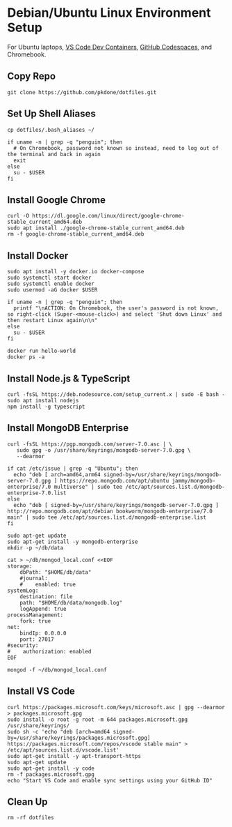 # Debian/Ubuntu Linux Environment Setup

For Ubuntu laptops, [VS Code Dev Containers](https://code.visualstudio.com/docs/devcontainers/containers), [GitHub Codespaces](https://docs.github.com/en/codespaces/overview), and Chromebook.

## Copy Repo

```console
git clone https://github.com/pkdone/dotfiles.git
```

## Set Up Shell Aliases

```console
cp dotfiles/.bash_aliases ~/

if uname -n | grep -q "penguin"; then
  # On Chromebook, password not known so instead, need to log out of the terminal and back in again
  exit
else
  su - $USER
fi
```

## Install Google Chrome

```console
curl -O https://dl.google.com/linux/direct/google-chrome-stable_current_amd64.deb
sudo apt install ./google-chrome-stable_current_amd64.deb
rm -f google-chrome-stable_current_amd64.deb
```

## Install Docker

```console
sudo apt install -y docker.io docker-compose
sudo systemctl start docker
sudo systemctl enable docker
sudo usermod -aG docker $USER

if uname -n | grep -q "penguin"; then
  printf "\nACTION: On Chromebook, the user's password is not known, so right-click (Super-<mouse-click>) and select 'Shut down Linux' and then restart Linux again\n\n"
else
  su - $USER
fi
```

```console
docker run hello-world
docker ps -a
```

## Install Node.js & TypeScript

```console
curl -fsSL https://deb.nodesource.com/setup_current.x | sudo -E bash -
sudo apt install nodejs
npm install -g typescript
```

## Install MongoDB Enterprise
```console
curl -fsSL https://pgp.mongodb.com/server-7.0.asc | \
   sudo gpg -o /usr/share/keyrings/mongodb-server-7.0.gpg \
   --dearmor   

if cat /etc/issue | grep -q "Ubuntu"; then
  echo "deb [ arch=amd64,arm64 signed-by=/usr/share/keyrings/mongodb-server-7.0.gpg ] https://repo.mongodb.com/apt/ubuntu jammy/mongodb-enterprise/7.0 multiverse" | sudo tee /etc/apt/sources.list.d/mongodb-enterprise-7.0.list   
else
  echo "deb [ signed-by=/usr/share/keyrings/mongodb-server-7.0.gpg ] http://repo.mongodb.com/apt/debian bookworm/mongodb-enterprise/7.0 main" | sudo tee /etc/apt/sources.list.d/mongodb-enterprise.list  
fi

sudo apt-get update
sudo apt-get install -y mongodb-enterprise
mkdir -p ~/db/data

cat > ~/db/mongod_local.conf <<EOF
storage:
    dbPath: "$HOME/db/data"
    #journal:
    #    enabled: true
systemLog:
    destination: file
    path: "$HOME/db/data/mongodb.log"
    logAppend: true
processManagement:
    fork: true
net:
    bindIp: 0.0.0.0
    port: 27017
#security:
#    authorization: enabled
EOF

mongod -f ~/db/mongod_local.conf
```

## Install VS Code

```console
curl https://packages.microsoft.com/keys/microsoft.asc | gpg --dearmor > packages.microsoft.gpg
sudo install -o root -g root -m 644 packages.microsoft.gpg /usr/share/keyrings/
sudo sh -c 'echo "deb [arch=amd64 signed-by=/usr/share/keyrings/packages.microsoft.gpg] https://packages.microsoft.com/repos/vscode stable main" > /etc/apt/sources.list.d/vscode.list'
sudo apt-get install -y apt-transport-https
sudo apt-get update
sudo apt-get install -y code
rm -f packages.microsoft.gpg
echo "Start VS Code and enable sync settings using your GitHub ID"
```

## Clean Up

```console
rm -rf dotfiles
```
